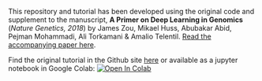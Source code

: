 This repository and tutorial has been developed using the original code and supplement to the manuscript, **A Primer on Deep Learning in Genomics** (*Nature Genetics, 2018*) by James Zou, Mikael Huss, Abubakar Abid, Pejman Mohammadi, Ali Torkamani & Amalio Telentil. [Read the accompanying paper here](https://www.nature.com/articles/s41588-018-0295-5).

Find the original tutorial in the Github site [here](https://github.com/abidlabs/deep-learning-genomics-primer/tree/master) or available as a jupyter notebook in Google Colab: <a href="https://colab.research.google.com/github/abidlabs/deep-learning-genomics-primer/blob/master/A_Primer_on_Deep_Learning_in_Genomics_Public.ipynb" target="_parent"><img src="https://colab.research.google.com/assets/colab-badge.svg" alt="Open In Colab"/></a>
